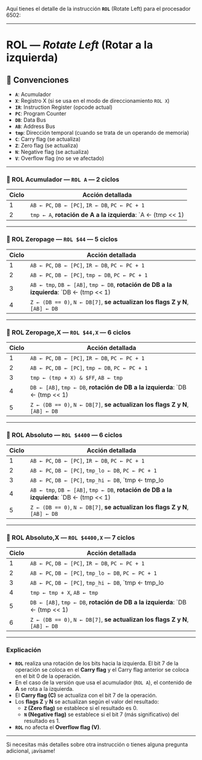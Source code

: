 Aquí tienes el detalle de la instrucción **`ROL`** (Rotate Left) para el procesador 6502:

---

# ROL — *Rotate Left* (Rotar a la izquierda)

## 🧠 Convenciones

- **`A`**: Acumulador
- **`X`**: Registro X (si se usa en el modo de direccionamiento `ROL X`)
- **`IR`**: Instruction Register (opcode actual)
- **`PC`**: Program Counter
- **`DB`**: Data Bus
- **`AB`**: Address Bus
- **`tmp`**: Dirección temporal (cuando se trata de un operando de memoria)
- **`C`**: Carry flag (se actualiza)
- **`Z`**: Zero flag (se actualiza)
- **`N`**: Negative flag (se actualiza)
- **`V`**: Overflow flag (no se ve afectado)

---

### 🔹 ROL Acumulador — `ROL A` — **2 ciclos**

| Ciclo | Acción detallada |
|-------|------------------|
| 1     | `AB ← PC`, `DB ← [PC]`, `IR ← DB`, `PC ← PC + 1` |
| 2     | `tmp ← A`, **rotación de A a la izquierda**: `A ← (tmp << 1) | C`, **se actualiza el Carry flag** con el bit 7 de A, `C ← tmp[7]`, **se actualizan los flags Z y N** |

---

### 🔹 ROL Zeropage — `ROL $44` — **5 ciclos**

| Ciclo | Acción detallada |
|-------|------------------|
| 1     | `AB ← PC`, `DB ← [PC]`, `IR ← DB`, `PC ← PC + 1` |
| 2     | `AB ← PC`, `DB ← [PC]`, `tmp ← DB`, `PC ← PC + 1` |
| 3     | `AB ← tmp`, `DB ← [AB]`, `tmp ← DB`, **rotación de DB a la izquierda**: `DB ← (tmp << 1) | C`, `C ← tmp[7]` |
| 4     | `Z ← (DB == 0)`, `N ← DB[7]`, **se actualizan los flags Z y N**, `[AB] ← DB` |

---

### 🔹 ROL Zeropage,X — `ROL $44,X` — **6 ciclos**

| Ciclo | Acción detallada |
|-------|------------------|
| 1     | `AB ← PC`, `DB ← [PC]`, `IR ← DB`, `PC ← PC + 1` |
| 2     | `AB ← PC`, `DB ← [PC]`, `tmp ← DB`, `PC ← PC + 1` |
| 3     | `tmp ← (tmp + X) & $FF`, `AB ← tmp` |
| 4     | `DB ← [AB]`, `tmp ← DB`, **rotación de DB a la izquierda**: `DB ← (tmp << 1) | C`, `C ← tmp[7]` |
| 5     | `Z ← (DB == 0)`, `N ← DB[7]`, **se actualizan los flags Z y N**, `[AB] ← DB` |

---

### 🔹 ROL Absoluto — `ROL $4400` — **6 ciclos**

| Ciclo | Acción detallada |
|-------|------------------|
| 1     | `AB ← PC`, `DB ← [PC]`, `IR ← DB`, `PC ← PC + 1` |
| 2     | `AB ← PC`, `DB ← [PC]`, `tmp_lo ← DB`, `PC ← PC + 1` |
| 3     | `AB ← PC`, `DB ← [PC]`, `tmp_hi ← DB`, `tmp ← tmp_lo | (tmp_hi << 8)`, `PC ← PC + 1` |
| 4     | `AB ← tmp`, `DB ← [AB]`, `tmp ← DB`, **rotación de DB a la izquierda**: `DB ← (tmp << 1) | C`, `C ← tmp[7]` |
| 5     | `Z ← (DB == 0)`, `N ← DB[7]`, **se actualizan los flags Z y N**, `[AB] ← DB` |

---

### 🔹 ROL Absoluto,X — `ROL $4400,X` — **7 ciclos**

| Ciclo | Acción detallada |
|-------|------------------|
| 1     | `AB ← PC`, `DB ← [PC]`, `IR ← DB`, `PC ← PC + 1` |
| 2     | `AB ← PC`, `DB ← [PC]`, `tmp_lo ← DB`, `PC ← PC + 1` |
| 3     | `AB ← PC`, `DB ← [PC]`, `tmp_hi ← DB`, `tmp ← tmp_lo | (tmp_hi << 8)`, `PC ← PC + 1` |
| 4     | `tmp ← tmp + X`, `AB ← tmp` |
| 5     | `DB ← [AB]`, `tmp ← DB`, **rotación de DB a la izquierda**: `DB ← (tmp << 1) | C`, `C ← tmp[7]` |
| 6     | `Z ← (DB == 0)`, `N ← DB[7]`, **se actualizan los flags Z y N**, `[AB] ← DB` |

---

### Explicación

- **`ROL`** realiza una rotación de los bits hacia la izquierda. El bit 7 de la operación se coloca en el **Carry flag** y el Carry flag anterior se coloca en el bit 0 de la operación.
- En el caso de la versión que usa el acumulador (`ROL A`), el contenido de **A** se rota a la izquierda.
- El **Carry flag (C)** se actualiza con el bit 7 de la operación.
- Los **flags Z** y **N** se actualizan según el valor del resultado:
  - **`Z` (Zero flag)** se establece si el resultado es 0.
  - **`N` (Negative flag)** se establece si el bit 7 (más significativo) del resultado es 1.
- **`ROL`** no afecta el **Overflow flag (V)**.

---

Si necesitas más detalles sobre otra instrucción o tienes alguna pregunta adicional, ¡avísame!